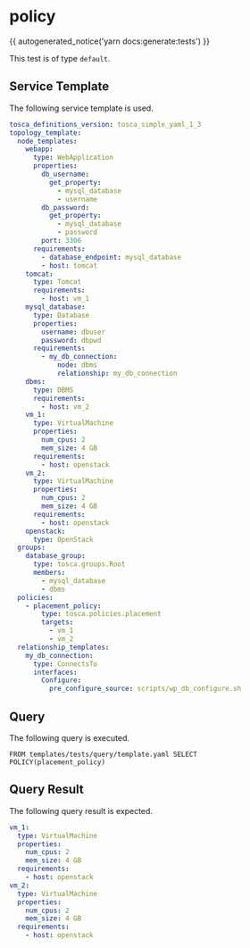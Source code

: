# policy

{{ autogenerated_notice('yarn docs:generate:tests') }}


This test is of type `default`.

## Service Template

The following service template is used.

```yaml linenums="1" title="tests/query/template.yaml"
tosca_definitions_version: tosca_simple_yaml_1_3
topology_template:
  node_templates:
    webapp:
      type: WebApplication
      properties:
        db_username:
          get_property:
            - mysql_database
            - username
        db_password:
          get_property:
            - mysql_database
            - password
        port: 3306
      requirements:
        - database_endpoint: mysql_database
        - host: tomcat
    tomcat:
      type: Tomcat
      requirements:
        - host: vm_1
    mysql_database:
      type: Database
      properties:
        username: dbuser
        password: dbpwd
      requirements:
        - my_db_connection:
            node: dbms
            relationship: my_db_connection
    dbms:
      type: DBMS
      requirements:
        - host: vm_2
    vm_1:
      type: VirtualMachine
      properties:
        num_cpus: 2
        mem_size: 4 GB
      requirements:
        - host: openstack
    vm_2:
      type: VirtualMachine
      properties:
        num_cpus: 2
        mem_size: 4 GB
      requirements:
        - host: openstack
    openstack:
      type: OpenStack
  groups:
    database_group:
      type: tosca.groups.Root
      members:
        - mysql_database
        - dbms
  policies:
    - placement_policy:
        type: tosca.policies.placement
        targets:
          - vm_1
          - vm_2
  relationship_templates:
    my_db_connection:
      type: ConnectsTo
      interfaces:
        Configure:
          pre_configure_source: scripts/wp_db_configure.sh
```


## Query

The following query is executed.

```text linenums="1"
FROM templates/tests/query/template.yaml SELECT POLICY(placement_policy)
```


## Query Result

The following query result is expected.

```yaml linenums="1"
vm_1:
  type: VirtualMachine
  properties:
    num_cpus: 2
    mem_size: 4 GB
  requirements:
    - host: openstack
vm_2:
  type: VirtualMachine
  properties:
    num_cpus: 2
    mem_size: 4 GB
  requirements:
    - host: openstack
```
